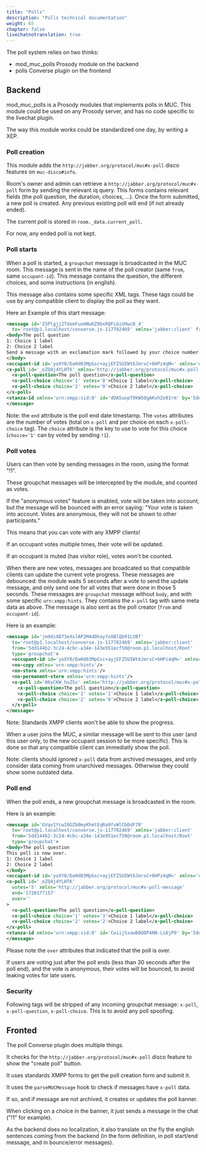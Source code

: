 ```yaml
---
title: "Polls"
description: "Polls technical documentation"
weight: 65
chapter: false
livechatnotranslation: true
---
```


The poll system relies on two thinks:

* mod_muc_polls Prosody module on the backend
* polls Converse plugin on the frontend

## Backend

mod_muc_polls is a Prosody modules that implements polls in MUC.
This module could be used on any Prosody server, and has no code specific to the livechat plugin.

The way this module works could be standardized one day, by writing a XEP.

### Poll creation

This module adds the `http://jabber.org/protocol/muc#x-poll` disco features on `muc-disco#info`.

Room's owner and admin can retrieve a `http://jabber.org/protocol/muc#x-poll` form by sending the relevant iq query.
This forms contains relevant fields (the poll question, the duration, choices, ...).
Once the form submitted, a new poll is created.
Any previous existing poll will end (if not already ended).

The current poll is stored in `room._data.current_poll`.

For now, any ended poll is not kept.

### Poll starts

When a poll is started, a `groupchat` message is broadcasted in the MUC room.
This message is sent in the name of the poll creator (same `from`, same `occupant-id`).
This message contains the question, the different choices, and some instructions (in english).

This message also contains some specific XML tags.
These tags could be use by any compatible client to display the poll as they want.

Here an Example of this start message:

```xml
<message id='25Plgjj2TdemFuomNuKZ9bxRQFLbiVHwc8_4'
  to='root@p1.localhost/converse.js-117702469' xmlns='jabber:client' from='5dd144b2-3c24-4cbc-a34e-143e951ecf50@room.p1.localhost/Root' type='groupchat'>
<body>The poll question
1: Choice 1 label
2: Choice 2 label
Send a message with an exclamation mark followed by your choice number to vote. Example: !1
</body>
<occupant-id id='yoXY0/DaHd03MpGsc+ayjEFZ5UIWt6JmrxC+6HPz4qM=' xmlns='urn:xmpp:occupant-id:0'/>
<x-poll id='_eZQ4j4YLHTK' xmlns='http://jabber.org/protocol/muc#x-poll-message' end='1720177157' votes='0'>
  <x-poll-question>The poll question</x-poll-question>
  <x-poll-choice choice='1' votes='0'>Choice 1 label</x-poll-choice>
  <x-poll-choice choice='2' votes='0'>Choice 2 label</x-poll-choice>
</x-poll>
<stanza-id xmlns='urn:xmpp:sid:0' id='dOASuopT9kW5OgAKvhZo0Irm' by='5dd144b2-3c24-4cbc-a34e-143e951ecf50@room.p1.localhost'/>
</message>
```

Note: the `end` attribute is the poll end date timestamp. The `votes` attributes are the number of votes (total on `x-poll` and per choice on each `x-poll-choice` tag). The `choice` attribute is the key to use to vote for this choice (`choice='1'` can by voted by sending `!1`).

### Poll votes

Users can then vote by sending messages in the room, using the format "!1".

These groupchat messages will be intercepted by the module, and counted as votes.

If the "anonymous votes" feature is enabled, vote will be taken into account, but the message will be bounced with an error saying: "Your vote is taken into account. Votes are anonymous, they will not be shown to other participants."

This means that you can vote with any XMPP clients!

If an occupant votes multiple times, their vote will be updated.

If an occupant is muted (has visitor role), votes won't be counted.

When there are new votes, messages are broadcated so that compatible clients can update the current vote progress.
These messages are debounced: the module waits 5 seconds after a vote to send the update message, and only send one for all votes that were done in those 5 seconds.
These messages are `groupchat` message without `body`, and with some specific `urn:xmpp:hints`.
They contains the `x-poll` tag with same meta data as above.
The message is also sent as the poll creator (`from` and `occupant-id`).

Here is an example:

```xml
<message id='jm9dsXD73eXxlAP2M4dOhay7oXBlQb91LVBf' 
  to='root@p1.localhost/converse.js-117702469' xmlns='jabber:client'
  from='5dd144b2-3c24-4cbc-a34e-143e951ecf50@room.p1.localhost/Root'
  type='groupchat'>
  <occupant-id id='yoXY0/DaHd03MpGsc+ayjEFZ5UIWt6JmrxC+6HPz4qM=' xmlns='urn:xmpp:occupant-id:0'/>
  <no-copy xmlns='urn:xmpp:hints'/>
  <no-store xmlns='urn:xmpp:hints'/>
  <no-permanent-store xmlns='urn:xmpp:hints'/>
  <x-poll id='06yCKW_hoZSx' xmlns='http://jabber.org/protocol/muc#x-poll-message' end='1720177925' votes='1'>
    <x-poll-question>The poll question</x-poll-question>
    <x-poll-choice choice='1' votes='1'>Choice 1 label</x-poll-choice>
    <x-poll-choice choice='2' votes='0'>Choice 2 label</x-poll-choice>
  </x-poll>
</message>
```

Note: Standards XMPP clients won't be able to show the progress.

When a user joins the MUC, a similar message will be sent to this user (and this user only, to the new occupant session to be more specific).
This is done so that any compatible client can immediatly show the poll.

Note: clients should ignored `x-poll` data from archived messages, and only consider data coming from unarchived messages.
Otherwise they could show some outdated data.

### Poll end

When the poll ends, a new groupchat message is broadcasted in the room.

Here is an example:

```xml
<message id='GVqv1YcwI0GZb0myKhmtEqRa9fvWlCbDdF7R'
  to='root@p1.localhost/converse.js-117702469' xmlns='jabber:client'
  from='5dd144b2-3c24-4cbc-a34e-143e951ecf50@room.p1.localhost/Root'
  type='groupchat'>
<body>The poll question
This poll is now over.
1: Choice 1 label
2: Choice 2 label
</body>
<occupant-id id='yoXY0/DaHd03MpGsc+ayjEFZ5UIWt6JmrxC+6HPz4qM=' xmlns='urn:xmpp:occupant-id:0'/>
<x-poll id='_eZQ4j4YLHTK'
  votes='5' xmlns='http://jabber.org/protocol/muc#x-poll-message'
  end='1720177157'
  over=''
>
  <x-poll-question>The poll question</x-poll-question>
  <x-poll-choice choice='1' votes='3'>Choice 1 label</x-poll-choice>
  <x-poll-choice choice='2' votes='2'>Choice 2 label</x-poll-choice>
</x-poll>
<stanza-id xmlns='urn:xmpp:sid:0' id='CwiijSxawB8QOP4NN-Li6jP0' by='5dd144b2-3c24-4cbc-a34e-143e951ecf50@room.p1.localhost'/>
</message>
```

Please note the `over` attributes that indicated that the poll is over.

If users are voting just after the poll ends (less than 30 seconds after the poll end), and the vote is anonymous, their votes will be bounced, to avoid leaking votes for late users.

### Security

Following tags will be stripped of any incoming groupchat message: `x-poll`, `x-poll-question`, `x-poll-choice`.
This is to avoid any poll spoofing.

## Fronted

The poll Converse plugin does multiple things.

It checks for the `http://jabber.org/protocol/muc#x-poll` disco feature to show the "create poll" button.

It uses standards XMPP forms to get the poll creation form and submit it.

It uses the `parseMUCMessage` hook to check if messages have `x-poll` data.

If so, and if message are not archived, it creates or updates the poll banner.

When clicking on a choice in the banner, it just sends a message in the chat ("!1" for example).

As the backend does no localization, it also translate on the fly the english sentences coming from the backend (in the form definition, in poll start/end message, and in bounce/error messages).

